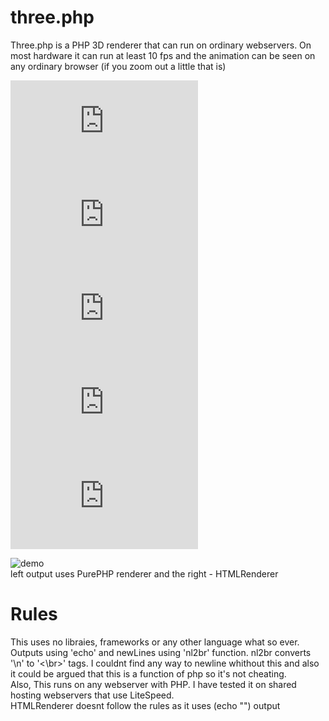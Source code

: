 # three.php
Three.php is a PHP 3D renderer that can run on ordinary webservers. On most hardware it can run at least 10 fps and the animation can be seen on any ordinary browser (if you zoom out a little that is)

![License](https://badgen.net/github/license/gogorikidze/three.php)
![lastCommit](https://badgen.net/github/last-commit/gogorikidze/three.php)
![Commits](https://badgen.net/github/commits/gogorikidze/three.php)
![Size](https://img.shields.io/github/repo-size/gogorikidze/three.php)
![LibSemicolonCount](http://gogorikidze.com/semicolon/badge.php?user=gogorikidze&repo=three.php&branch=master&path=three.php)

![demo](https://img.ge/images/09095034995461985102.gif)\
left output uses PurePHP renderer and the right - HTMLRenderer

# Rules
This uses no libraies, frameworks or any other language what so ever. Outputs using 'echo' and newLines using 'nl2br' function. nl2br converts '\n' to '<\br>' tags. I couldnt find any way to newline whithout this and also it could be argued that this is a function of php so it's not cheating.\
Also, This runs on any webserver with PHP. I have tested it on shared hosting webservers that use LiteSpeed.\
HTMLRenderer doesnt follow the rules as it uses (echo "<html></html>") output
